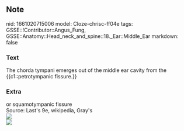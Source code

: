 ## Note
nid: 1661020715006
model: Cloze-chrisc-ff04e
tags: GSSE::!Contributor::Angus_Fung, GSSE::Anatomy::Head_neck_and_spine::18._Ear::Middle_Ear
markdown: false

### Text
The chorda tympani emerges out of the middle ear cavity from the {{c1::petrotympanic fissure.}}

### Extra
<div>
  <div>
    <div>
      or squamotympanic fissure
    </div>
    <div>
      Source: Last's 9e, wikipedia, Gray's
    </div>
  </div>
</div>
<div><img src="Gray137.png"></div>
<div><img src=
"paste-a385b23b0e84834f18ada4bc5ef90c68f1a4da8d.jpg"></div>
